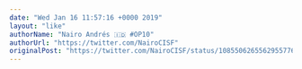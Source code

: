 ```yaml
---
date: "Wed Jan 16 11:57:16 +0000 2019"
layout: "like"
authorName: "Nairo Andrés 🇮🇩 #OP10"
authorUrl: "https://twitter.com/NairoCISF"
originalPost: "https://twitter.com/NairoCISF/status/1085506265562955776"
---
```


